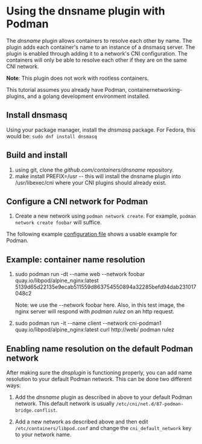 # Using the dnsname plugin with Podman

The *dnsname* plugin allows containers to resolve each other by name.  The plugin adds each
container's name to an instance of a dnsmasq server.  The plugin is enabled through adding it to a network's
CNI configuration.  The containers will only be able to resolve each other if they are on the same CNI network.

**Note**: This plugin does not work with rootless containers.

This tutorial assumes you already have Podman, containernetworking-plugins, and a golang development environment installed.

## Install dnsmasq

Using your package manager, install the *dnsmasq* package.  For Fedora, this would be:
`sudo dnf install dnsmasq`


## Build and install

1. using git, clone the *github.com/containers/dnsname* repository.
2. make install PREFIX=/usr -- this will install the dnsname plugin into /usr/libexec/cni where your CNI plugins
should already exist.

## Configure a CNI network for Podman

1. Create a new network using `podman network create`.  For example, `podman network create foobar` will suffice.

The following example [configuration file](example/cni-podman1.conflist) shows a usable example for Podman.

## Example: container name resolution

1. sudo podman run -dt --name web --network foobar quay.io/libpod/alpine_nginx:latest
    5139d65d22135e9ecab511559d863754550894a32285befd94dab231017048c2

    Note: we use the --network foobar here. Also, in this test image, the nginx server will respond with
    *podman rulez* on an http request.
2. sudo podman run -it --name client --network cni-podman1 quay.io/libpod/alpine_nginx:latest curl http://web/
podman rulez


## Enabling name resolution on the default Podman network
After making sure the *dnsplugin* is functioning properly, you can add name resolution to your default Podman
network.  This can be done two different ways:

1. Add the *dnsname* plugin as described in above to your default Podman network.  This default network is
usually `/etc/cni/net.d/87-podman-bridge.conflist`.

2. Add a new network as described above and then edit `/etc/containers/libpod.conf` and change the
`cni_default_network` key to your network name.
